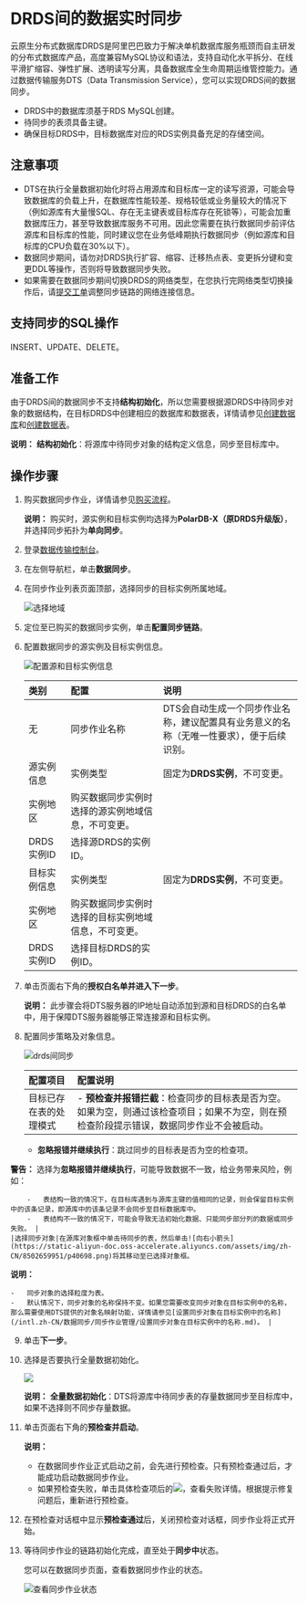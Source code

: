 # DRDS间的数据实时同步

云原生分布式数据库DRDS是阿里巴巴致力于解决单机数据库服务瓶颈而自主研发的分布式数据库产品，高度兼容MySQL协议和语法，支持自动化水平拆分、在线平滑扩缩容、弹性扩展、透明读写分离，具备数据库全生命周期运维管控能力。通过数据传输服务DTS（Data Transmission Service），您可以实现DRDS间的数据同步。

-   DRDS中的数据库须基于RDS MySQL创建。
-   待同步的表须具备主键。
-   确保目标DRDS中，目标数据库对应的RDS实例具备充足的存储空间。

## 注意事项

-   DTS在执行全量数据初始化时将占用源库和目标库一定的读写资源，可能会导致数据库的负载上升，在数据库性能较差、规格较低或业务量较大的情况下（例如源库有大量慢SQL、存在无主键表或目标库存在死锁等），可能会加重数据库压力，甚至导致数据库服务不可用。因此您需要在执行数据同步前评估源库和目标库的性能，同时建议您在业务低峰期执行数据同步（例如源库和目标库的CPU负载在30%以下）。
-   数据同步期间，请勿对DRDS执行扩容、缩容、迁移热点表、变更拆分键和变更DDL等操作，否则将导致数据同步失败。
-   如果需要在数据同步期间切换DRDS的网络类型，在您执行完网络类型切换操作后，请[提交工单](https://workorder-intl.console.aliyun.com/#/ticket/createIndex)调整同步链路的网络连接信息。

## 支持同步的SQL操作

INSERT、UPDATE、DELETE。

## 准备工作

由于DRDS间的数据同步不支持**结构初始化**，所以您需要根据源DRDS中待同步对象的数据结构，在目标DRDS中创建相应的数据库和数据表，详情请参见[创建数据库](https://www.alibabacloud.com/help/zh/doc-detail/50070.htm)和[创建数据表](https://www.alibabacloud.com/help/zh/doc-detail/50084.htm)。

**说明：** **结构初始化**：将源库中待同步对象的结构定义信息，同步至目标库中。

## 操作步骤

1.  购买数据同步作业，详情请参见[购买流程]()。

    **说明：** 购买时，源实例和目标实例均选择为**PolarDB-X（原DRDS升级版）**，并选择同步拓扑为**单向同步**。

2.  登录[数据传输控制台](https://dts-intl.console.aliyun.com/)。

3.  在左侧导航栏，单击**数据同步**。

4.  在同步作业列表页面顶部，选择同步的目标实例所属地域。

    ![选择地域](https://static-aliyun-doc.oss-accelerate.aliyuncs.com/assets/img/zh-CN/7349459951/p50604.png)

5.  定位至已购买的数据同步实例，单击**配置同步链路**。

6.  配置数据同步的源实例及目标实例信息。

    ![配置源和目标实例信息](https://static-aliyun-doc.oss-accelerate.aliyuncs.com/assets/img/zh-CN/1230649951/p60664.png)

    |类别|配置|说明|
    |:-|:-|:-|
    |无|同步作业名称|DTS会自动生成一个同步作业名称，建议配置具有业务意义的名称（无唯一性要求），便于后续识别。|
    |源实例信息|实例类型|固定为**DRDS实例**，不可变更。|
    |实例地区|购买数据同步实例时选择的源实例地域信息，不可变更。|
    |DRDS实例ID|选择源DRDS的实例ID。|
    |目标实例信息|实例类型|固定为**DRDS实例**，不可变更。|
    |实例地区|购买数据同步实例时选择的目标实例地域信息，不可变更。|
    |DRDS实例ID|选择目标DRDS的实例ID。|

7.  单击页面右下角的**授权白名单并进入下一步**。

    **说明：** 此步骤会将DTS服务器的IP地址自动添加到源和目标DRDS的白名单中，用于保障DTS服务器能够正常连接源和目标实例。

8.  配置同步策略及对象信息。

    ![drds间同步](https://static-aliyun-doc.oss-accelerate.aliyuncs.com/assets/img/zh-CN/1230649951/p96217.png)

    |配置项目|配置说明|
    |:---|:---|
    |目标已存在表的处理模式|    -   **预检查并报错拦截**：检查同步的目标表是否为空。如果为空，则通过该检查项目；如果不为空，则在预检查阶段提示错误，数据同步作业不会被启动。
    -   **忽略报错并继续执行**：跳过同步的目标表是否为空的检查项。

**警告：** 选择为**忽略报错并继续执行**，可能导致数据不一致，给业务带来风险，例如：

        -   表结构一致的情况下，在目标库遇到与源库主键的值相同的记录，则会保留目标实例中的该条记录，即源库中的该条记录不会同步至目标数据库中。
        -   表结构不一致的情况下，可能会导致无法初始化数据、只能同步部分列的数据或同步失败。 |
    |选择同步对象|在源库对象框中单击待同步的表，然后单击![向右小箭头](https://static-aliyun-doc.oss-accelerate.aliyuncs.com/assets/img/zh-CN/8502659951/p40698.png)将其移动至已选择对象框。

**说明：**

    -   同步对象的选择粒度为表。
    -   默认情况下，同步对象的名称保持不变。如果您需要改变同步对象在目标实例中的名称，那么需要使用DTS提供的对象名映射功能，详情请参见[设置同步对象在目标实例中的名称](/intl.zh-CN/数据同步/同步作业管理/设置同步对象在目标实例中的名称.md)。 |

9.  单击**下一步**。

10. 选择是否要执行全量数据初始化。

    ![](https://static-aliyun-doc.oss-accelerate.aliyuncs.com/assets/img/zh-CN/4697791061/p60676.png)

    **说明：** **全量数据初始化**：DTS将源库中待同步表的存量数据同步至目标库中，如果不选择则不同步存量数据。

11. 单击页面右下角的**预检查并启动**。

    **说明：**

    -   在数据同步作业正式启动之前，会先进行预检查。只有预检查通过后，才能成功启动数据同步作业。
    -   如果预检查失败，单击具体检查项后的![](https://static-aliyun-doc.oss-accelerate.aliyuncs.com/assets/img/zh-CN/8502659951/p47468.png)，查看失败详情。根据提示修复问题后，重新进行预检查。
12. 在预检查对话框中显示**预检查通过**后，关闭预检查对话框，同步作业将正式开始。

13. 等待同步作业的链路初始化完成，直至处于**同步中**状态。

    您可以在数据同步页面，查看数据同步作业的状态。

    ![查看同步作业状态](https://static-aliyun-doc.oss-accelerate.aliyuncs.com/assets/img/zh-CN/1349459951/p41059.png)


